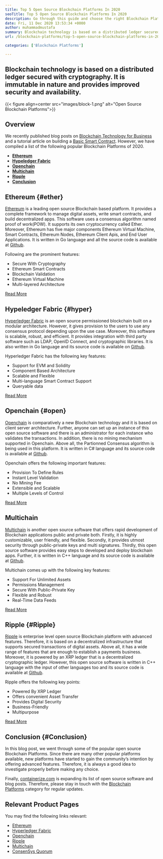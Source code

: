 ```yaml
---
title: Top 5 Open Source Blockchain Platforms In 2020
seoTitle: Top 5 Open Source Blockchain Platforms In 2020
description: Go through this guide and choose the right Blockchain Platform for Business. In this article, we have given a brief intro of top open source Blockchain Platforms
date: Fri, 11 Dec 2020 13:53:34 +0000
author: muhammadmustafa
summary: Blockchain technology is based on a distributed ledger secured with cryptography. It is immutable in nature and provides improved security and availability.
url: /blockchain-platforms/top-5-open-source-blockchain-platforms-in-2020/

categories: ['Blockchain Platforms']

---
```

## Blockchain technology is based on a distributed ledger secured with cryptography. It is immutable in nature and provides improved security and availability.

{{< figure align=center src="images/block-1.png" alt="Open Source Blockchain Platforms">}}  

## Overview

We recently published blog posts on [Blockchain Technology for Business][1] and a tutorial article on building a [Basic Smart Contract][2]. However, we have compiled a list of the following popular Blockchain Platforms of 2020.

  * **[Ethereum][3]** 
  * **[Hypeledger Fabric][4]**
  * **[Openchain][5]**
  * **[Multichain][6]**
  * **[Ripple][7]** 
  * **[Conclusion][8]** 

## Ethereum {#ether}

[Ethereum][9] is a leading open source Blockchain based platform. It provides a complete framework to manage digital assets, write smart contracts, and build decentralized apps. This software uses a consensus algorithm named proof of work(POW). It supports its own cryptocurrency called Ether. Moreover, Ethereum has five major components Ethereum Virtual Machine, Smart Contracts, Ethereum Nodes, Ethereum Client Apis, and End User Applications. It is written in Go language and all the source code is available at [Github][10].

Following are the prominent features:

  * Secure With Cryptography
  * Ethereum Smart Contracts
  * Blockchain Validation
  * Ethereum Virtual Machine
  * Multi-layered Architecture

[Read More][11]

## Hypeledger Fabric {#hyper}

[Hyperledger Fabric][12] is an open source permissioned blockchain built on a modular architecture. However, it gives provision to the users to use any consensus protocol depending upon the use case. Moreover, this software is scalable, robust, and efficient. It provides integration with third party software such as LDAP, OpenID Connect, and cryptographic libraries. It is also written in Go language and its source code is available on [Github][13].

Hyperledger Fabric has the following key features:

  * Support for EVM and Solidity
  * Component Based Architecture 
  * Scalable and Flexible 
  * Multi-language Smart Contract Support
  * Queryable data

[Read More][14]

## Openchain {#open}

[Openchain][15] is comparatively a new Blockchain technology and it is based on client server architecture. Further, anyone can set up an instance of this open source software and there is an administrator for each instance who validates the transactions. In addition, there is no mining mechanism supported in Openchain. Above all, the Partionned Consensus algorithm is being used in this platform. It is written in C# language and its source code is available at [Github][16].

Openchain offers the following important features:

  * Provision To Define Rules
  * Instant Level Validation
  * No Mining Fee
  * Extensible and Scalable 
  * Multiple Levels of Control

[Read More][17]

## Multichain

[Multichain][18] is another open source software that offers rapid development of Blockchain applications public and private both. Firstly, it is highly customizable, user friendly, and flexible. Secondly, it provides utmost security through public-private keys and multi signatures. Thirdly, this open source software provides easy steps to developed and deploy blockchain apps. Further, it is written in C++ language and its source code is available at [Github][19].

Multichain comes up with the following key features:

  * Support For Unlimited Assets 
  * Permissions Management 
  * Secure With Public-Private Key 
  * Flexible and Robust 
  * Real-Time Data Feeds 

[Read More][18] 

## Ripple {#Ripple}

[Ripple][20] is enterprise level open source Blockchain platform with advanced features. Therefore, it is based on a decentralized infrastructure that supports secured transactions of digital assets. Above all, it has a wide range of features that are enough to establish a payments business. Moreover, it is powered by an XRP ledger that is a decentralized cryptographic ledger. However, this open source software is written in C++ language with the input of other languages too and its source code is available at [Github][21].

Ripple offers the following key points:

  * Powered By XRP Ledger
  * Offers convenient Asset Transfer 
  * Provides Digital Security 
  * Business-Friendly
  * Multipurpose 

[Read More][22]

## Conclusion {#Conclusion}

In this blog post, we went through some of the popular open source Blockchain Platforms. Since there are many other popular platforms available, new platforms have started to gain the community’s intention by offering advanced features. Therefore, it is always a good idea to investigate properly before making any choice.

Finally, [containerize.com][23] is expanding its list of open source software and blog posts. Therefore, please stay in touch with the [Blockchain Platforms][24] category for regular updates.

## Relevant Product Pages

You may find the following links relevant:

  * [Ethereum][9]
  * [Hyperledger Fabric][12]
  * [Openchain][15]
  * [Ripple][20]
  * [Multichain][25]
  * [ConsenSys Quorum][26]

 [1]: https://blog.containerize.com/2020/11/27/how-blockchain-technology-can-upgrade-your-business-strategy/
 [2]: https://blog.containerize.com/2020/12/01/a-basic-guide-on-how-to-create-ethereum-smart-contract/
 [3]: #ether
 [4]: #hyper
 [5]: #open
 [6]: #multi
 [7]: #Ripple
 [8]: #Conclusion
 [9]: https://products.containerize.com/blockchain-platforms/ethereum
 [10]: https://github.com/ethereum/go-ethereum
 [11]: https://ethereum.org/en/
 [12]: https://products.containerize.com/blockchain-platforms/hyperledger-fabric
 [13]: https://github.com/hyperledger/fabric
 [14]: https://www.hyperledger.org/use/fabric
 [15]: https://products.containerize.com/blockchain-platforms/openchain
 [16]: https://github.com/openchain/openchain
 [17]: https://www.openchain.org/
 [18]: https://www.multichain.com/
 [19]: https://github.com/MultiChain/multichain
 [20]: https://products.containerize.com/blockchain-platforms/ripple
 [21]: https://github.com/ripple/rippled
 [22]: https://ripple.com/
 [23]: https://www.containerize.com/
 [24]: https://products.containerize.com/blockchain-platforms/
 [25]: https://products.containerize.com/blockchain-platforms/multichain
 [26]: https://products.containerize.com/blockchain-platforms/consensys-quorum